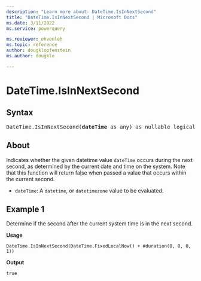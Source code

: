 ```yaml
---
description: "Learn more about: DateTime.IsInNextSecond"
title: "DateTime.IsInNextSecond | Microsoft Docs"
ms.date: 3/11/2022
ms.service: powerquery

ms.reviewer: ehvonleh
ms.topic: reference
author: dougklopfenstein
ms.author: dougklo

---
```

# DateTime.IsInNextSecond

## Syntax

<pre>
DateTime.IsInNextSecond(<b>dateTime</b> as any) as nullable logical
</pre>
  
## About

Indicates whether the given datetime value `dateTime` occurs during the next second, as determined by the current date and time on the system. Note that this function will return false when passed a value that occurs within the current second.

* `dateTime`: A `datetime`, or `datetimezone` value to be evaluated.

## Example 1

Determine if the second after the current system time is in the next second.

**Usage**

```powerquery-m
DateTime.IsInNextSecond(DateTime.FixedLocalNow() + #duration(0, 0, 0, 1))
```

**Output**

`true`
